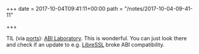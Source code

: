 +++
date = 2017-10-04T09:41:11+00:00
path = "/notes/2017-10-04-09-41-11"

+++

TIL (via [ports](https://github.com/freebsd/freebsd-ports/commit/60094c2de7951873158635ac7a163e63a444f386)): [ABI Laboratory](https://abi-laboratory.pro). This  is wonderful. You can just look there and check if an update to e.g. [LibreSSL](https://abi-laboratory.pro/tracker/timeline/libressl/) broke ABI compatibility.